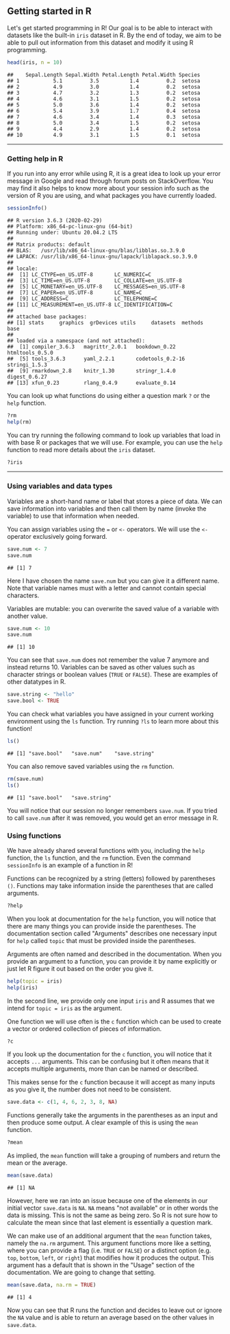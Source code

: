## Getting started in R

Let's get started programming in R! Our goal is to be able to interact with datasets like the built-in `iris` dataset in R. By the end of today, we aim to be able to pull out information from this dataset and modify it using R programming.


```r
head(iris, n = 10)
```

```
##    Sepal.Length Sepal.Width Petal.Length Petal.Width Species
## 1           5.1         3.5          1.4         0.2  setosa
## 2           4.9         3.0          1.4         0.2  setosa
## 3           4.7         3.2          1.3         0.2  setosa
## 4           4.6         3.1          1.5         0.2  setosa
## 5           5.0         3.6          1.4         0.2  setosa
## 6           5.4         3.9          1.7         0.4  setosa
## 7           4.6         3.4          1.4         0.3  setosa
## 8           5.0         3.4          1.5         0.2  setosa
## 9           4.4         2.9          1.4         0.2  setosa
## 10          4.9         3.1          1.5         0.1  setosa
```

------

### Getting help in R

If you run into any error while using R, it is a great idea to look up your error message in Google and read through forum posts on StackOverflow. You may find it also helps to know more about your session info such as the version of R you are using, and what packages you have currently loaded.


```r
sessionInfo()
```

```
## R version 3.6.3 (2020-02-29)
## Platform: x86_64-pc-linux-gnu (64-bit)
## Running under: Ubuntu 20.04.2 LTS
## 
## Matrix products: default
## BLAS:   /usr/lib/x86_64-linux-gnu/blas/libblas.so.3.9.0
## LAPACK: /usr/lib/x86_64-linux-gnu/lapack/liblapack.so.3.9.0
## 
## locale:
##  [1] LC_CTYPE=en_US.UTF-8       LC_NUMERIC=C              
##  [3] LC_TIME=en_US.UTF-8        LC_COLLATE=en_US.UTF-8    
##  [5] LC_MONETARY=en_US.UTF-8    LC_MESSAGES=en_US.UTF-8   
##  [7] LC_PAPER=en_US.UTF-8       LC_NAME=C                 
##  [9] LC_ADDRESS=C               LC_TELEPHONE=C            
## [11] LC_MEASUREMENT=en_US.UTF-8 LC_IDENTIFICATION=C       
## 
## attached base packages:
## [1] stats     graphics  grDevices utils     datasets  methods   base     
## 
## loaded via a namespace (and not attached):
##  [1] compiler_3.6.3   magrittr_2.0.1   bookdown_0.22    htmltools_0.5.0 
##  [5] tools_3.6.3      yaml_2.2.1       codetools_0.2-16 stringi_1.5.3   
##  [9] rmarkdown_2.8    knitr_1.30       stringr_1.4.0    digest_0.6.27   
## [13] xfun_0.23        rlang_0.4.9      evaluate_0.14
```

You can look up what functions do using either a question mark `?` or the `help` function.


```r
?rm
help(rm)
```

You can try running the following command to look up variables that load in with base R or packages that we will use. For example, you can use the `help` function to read more details about the `iris` dataset.


```r
?iris
```

------

### Using variables and data types

Variables are a short-hand name or label that stores a piece of data. We can save information into variables and then call them by name (invoke the variable) to use that information when needed.

You can assign variables using the `=` or `<-` operators. We will use the `<-` operator exclusively going forward.


```r
save.num <- 7
save.num
```

```
## [1] 7
```

Here I have chosen the name `save.num` but you can give it a different name. Note that variable names must with a letter and cannot contain special characters.

Variables are mutable: you can overwrite the saved value of a variable with another value.


```r
save.num <- 10
save.num
```

```
## [1] 10
```

You can see that `save.num` does not remember the value 7 anymore and instead returns 10. Variables can be saved as other values such as character strings or boolean values (`TRUE` or `FALSE`). These are examples of other datatypes in R.


```r
save.string <- "hello"
save.bool <- TRUE
```

You can check what variables you have assigned in your current working environment using the `ls` function. Try running `?ls` to learn more about this function!


```r
ls()
```

```
## [1] "save.bool"   "save.num"    "save.string"
```

You can also remove saved variables using the `rm` function.


```r
rm(save.num)
ls()
```

```
## [1] "save.bool"   "save.string"
```

You will notice that our session no longer remembers `save.num`. If you tried to call `save.num` after it was removed, you would get an error message in R.

### Using functions

We have already shared several functions with you, including the `help` function, the `ls` function, and the `rm` function. Even the command `sessionInfo` is an example of a function in R!

Functions can be recognized by a string (letters) followed by parentheses `()`. Functions may take information inside the parentheses that are called arguments.


```r
?help
```

When you look at documentation for the `help` function, you will notice that there are many things you can provide inside the parentheses. The documentation section called "Arguments" describes one necessary input for `help` called `topic` that must be provided inside the parentheses.

Arguments are often named and described in the documentation. When you provide an argument to a function, you can provide it by name explicitly or just let R figure it out based on the order you give it.


```r
help(topic = iris)
help(iris)
```

In the second line, we provide only one input `iris` and R assumes that we intend for `topic = iris` as the argument.

One function we will use often is the `c` function which can be used to create a vector or ordered collection of pieces of information. 


```r
?c
```

If you look up the documentation for the `c` function, you will notice that it accepts `...` arguments. This can be confusing but it often means that it accepts multiple arguments, more than can be named or described. 

This makes sense for the `c` function because it will accept as many inputs as you give it, the number does not need to be consistent.


```r
save.data <- c(1, 4, 6, 2, 3, 8, NA)
```

Functions generally take the arguments in the parentheses as an input and then produce some output. A clear example of this is using the `mean` function.


```r
?mean
```

As implied, the `mean` function will take a grouping of numbers and return the mean or the average.


```r
mean(save.data)
```

```
## [1] NA
```

However, here we ran into an issue because one of the elements in our initial vector `save.data` is `NA`. `NA` means "not available" or in other words the data is missing. This is not the same as being zero. So R is not sure how to calculate the mean since that last element is essentially a question mark.

We can make use of an additional argument that the `mean` function takes, namely the `na.rm` argument. This argument functions more like a setting, where you can provide a flag (i.e. `TRUE` or `FALSE`) or a distinct option (e.g. `top`, `bottom`, `left`, or `right`) that modifies how it produces the output. This argument has a default that is shown in the "Usage" section of the documentation. We are going to change that setting.


```r
mean(save.data, na.rm = TRUE)
```

```
## [1] 4
```

Now you can see that R runs the function and decides to leave out or ignore the `NA` value and is able to return an average based on the other values in `save.data`.
